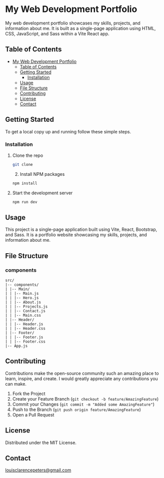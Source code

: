 # My Web Development Portfolio

My web development portfolio showcases my skills, projects, and information about me. It is built as a single-page application using HTML, CSS, JavaScript, and Sass within a Vite React app.

## Table of Contents

- [My Web Development Portfolio](#my-web-development-portfolio)
  - [Table of Contents](#table-of-contents)
  - [Getting Started](#getting-started)
    - [Installation](#installation)
  - [Usage](#usage)
  - [File Structure](#file-structure)
  - [Contributing](#contributing)
  - [License](#license)
  - [Contact](#contact)

## Getting Started

To get a local copy up and running follow these simple steps.

### Installation

1. Clone the repo

   ```sh
   git clone

   ```

   2. Install NPM packages

   ```sh
   npm install

   ```

2. Start the development server

   ```sh
   npm run dev

   ```

## Usage

This project is a single-page application built using Vite, React, Bootstrap, and Sass. It is a portfolio website showcasing my skills, projects, and information about me.

## File Structure

### components

````
src/
|-- components/
| |-- Main/
| | |-- Main.js
| | |-- Hero.js
| | |-- About.js
| | |-- Projects.js
| | |-- Contact.js
| | |-- Main.css
| |-- Header/
| | |-- Header.js
| | |-- Header.css
| |-- Footer/
| | |-- Footer.js
| | |-- Footer.css
|-- App.js

````
## Contributing

Contributions make the open-source community such an amazing place to learn, inspire, and create. I would greatly appreciate any contributions you can make.

1. Fork the Project
2. Create your Feature Branch (`git checkout -b feature/AmazingFeature`)
3. Commit your Changes (`git commit -m "Added some AmazingFeature"`)
4. Push to the Branch (`git push origin feature/AmazingFeature`)
5. Open a Pull Request

## License

Distributed under the MIT License.

## Contact

louisclarencepeters@gmail.com
